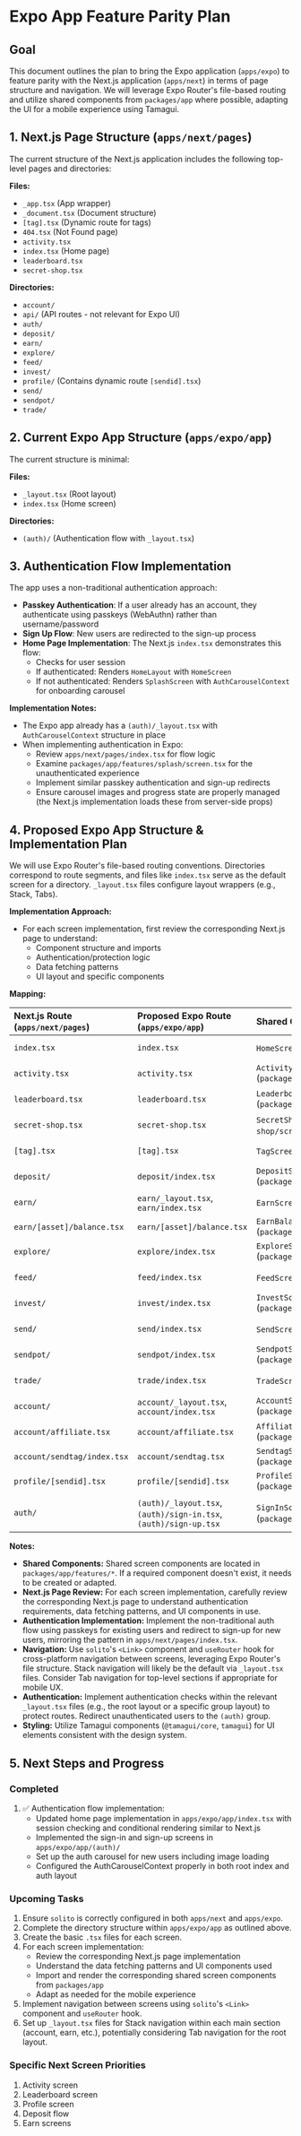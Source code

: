 # Expo App Feature Parity Plan

## Goal

This document outlines the plan to bring the Expo application (`apps/expo`) to feature parity with the Next.js application (`apps/next`) in terms of page structure and navigation. We will leverage Expo Router's file-based routing and utilize shared components from `packages/app` where possible, adapting the UI for a mobile experience using Tamagui.

## 1. Next.js Page Structure (`apps/next/pages`)

The current structure of the Next.js application includes the following top-level pages and directories:

**Files:**

*   `_app.tsx` (App wrapper)
*   `_document.tsx` (Document structure)
*   `[tag].tsx` (Dynamic route for tags)
*   `404.tsx` (Not Found page)
*   `activity.tsx`
*   `index.tsx` (Home page)
*   `leaderboard.tsx`
*   `secret-shop.tsx`

**Directories:**

*   `account/`
*   `api/` (API routes - not relevant for Expo UI)
*   `auth/`
*   `deposit/`
*   `earn/`
*   `explore/`
*   `feed/`
*   `invest/`
*   `profile/` (Contains dynamic route `[sendid].tsx`)
*   `send/`
*   `sendpot/`
*   `trade/`

## 2. Current Expo App Structure (`apps/expo/app`)

The current structure is minimal:

**Files:**

*   `_layout.tsx` (Root layout)
*   `index.tsx` (Home screen)

**Directories:**

*   `(auth)/` (Authentication flow with `_layout.tsx`)

## 3. Authentication Flow Implementation

The app uses a non-traditional authentication approach:

* **Passkey Authentication**: If a user already has an account, they authenticate using passkeys (WebAuthn) rather than username/password
* **Sign Up Flow**: New users are redirected to the sign-up process
* **Home Page Implementation**: The Next.js `index.tsx` demonstrates this flow:
  * Checks for user session
  * If authenticated: Renders `HomeLayout` with `HomeScreen`
  * If not authenticated: Renders `SplashScreen` with `AuthCarouselContext` for onboarding carousel

**Implementation Notes:**
* The Expo app already has a `(auth)/_layout.tsx` with `AuthCarouselContext` structure in place
* When implementing authentication in Expo:
  * Review `apps/next/pages/index.tsx` for flow logic
  * Examine `packages/app/features/splash/screen.tsx` for the unauthenticated experience
  * Implement similar passkey authentication and sign-up redirects
  * Ensure carousel images and progress state are properly managed (the Next.js implementation loads these from server-side props)

## 4. Proposed Expo App Structure & Implementation Plan

We will use Expo Router's file-based routing conventions. Directories correspond to route segments, and files like `index.tsx` serve as the default screen for a directory. `_layout.tsx` files configure layout wrappers (e.g., Stack, Tabs).

**Implementation Approach:**
* For each screen implementation, first review the corresponding Next.js page to understand:
  * Component structure and imports
  * Authentication/protection logic
  * Data fetching patterns
  * UI layout and specific components

**Mapping:**

| Next.js Route (`apps/next/pages`) | Proposed Expo Route (`apps/expo/app`) | Shared Component (`packages/app`)                                  | Next.js Page to Review                                                                             |
| :-------------------------------- | :------------------------------------ | :----------------------------------------------------------------- | :--------------------------------------------------------------------------------------------------- |
| `index.tsx`                       | `index.tsx`                           | `HomeScreen` (or equivalent)                                       | `apps/next/pages/index.tsx` - Review how session check and UI is handled.                             |
| `activity.tsx`                    | `activity.tsx`                        | `ActivityScreen` (`packages/app/features/activity/screen.tsx`)     | `apps/next/pages/activity.tsx` - Review activity data loading and display.                           |
| `leaderboard.tsx`                 | `leaderboard.tsx`                     | `LeaderboardScreen` (`packages/app/features/leaderboard/screen.tsx`) | `apps/next/pages/leaderboard.tsx` - Review leaderboard implementation.                                |
| `secret-shop.tsx`                 | `secret-shop.tsx`                     | `SecretShopScreen` (`packages/app/features/secret-shop/screen.tsx`)  | `apps/next/pages/secret-shop.tsx` - Review shop layout and item display.                              |
| `[tag].tsx`                       | `[tag].tsx`                           | `TagScreen` (`packages/app/features/tag/screen.tsx`)               | `apps/next/pages/[tag].tsx` - Review dynamic parameter handling.                                     |
| `deposit/`                        | `deposit/index.tsx`                   | `DepositScreen` (`packages/app/features/deposit/screen.tsx`)       | `apps/next/pages/deposit/index.tsx` - Review deposit flow.                                           |
| `earn/`                           | `earn/_layout.tsx`, `earn/index.tsx`  | `EarnScreen` (`packages/app/features/earn/screen.tsx`)             | `apps/next/pages/earn/index.tsx` - Review earnings overview screen.                                  |
| `earn/[asset]/balance.tsx`        | `earn/[asset]/balance.tsx`            | `EarnBalanceScreen` (`packages/app/features/earn/balance/screen.tsx`) | `apps/next/pages/earn/[asset]/balance.tsx` - Review dynamic asset balance display.                    |
| `explore/`                        | `explore/index.tsx`                   | `ExploreScreen` (`packages/app/features/explore/screen.tsx`)       | `apps/next/pages/explore/index.tsx` - Review exploration interface.                                  |
| `feed/`                           | `feed/index.tsx`                      | `FeedScreen` (`packages/app/features/feed/screen.tsx`)             | `apps/next/pages/feed/index.tsx` - Review feed data loading and UI.                                  |
| `invest/`                         | `invest/index.tsx`                    | `InvestScreen` (`packages/app/features/invest/screen.tsx`)         | `apps/next/pages/invest/index.tsx` - Review investment options presentation.                         |
| `send/`                           | `send/index.tsx`                      | `SendScreen` (`packages/app/features/send/screen.tsx`)             | `apps/next/pages/send/index.tsx` - Review send transaction flow.                                     |
| `sendpot/`                        | `sendpot/index.tsx`                   | `SendpotScreen` (`packages/app/features/sendpot/screen.tsx`)       | `apps/next/pages/sendpot/index.tsx` - Review sendpot functionality.                                  |
| `trade/`                          | `trade/index.tsx`                     | `TradeScreen` (`packages/app/features/trade/screen.tsx`)           | `apps/next/pages/trade/index.tsx` - Review trading interface.                                        |
| `account/`                        | `account/_layout.tsx`, `account/index.tsx` | `AccountScreen` (`packages/app/features/account/screen.tsx`)       | `apps/next/pages/account/index.tsx` - Review account overview screen.                                |
| `account/affiliate.tsx`           | `account/affiliate.tsx`               | `AffiliateScreen` (`packages/app/features/account/affiliate/screen.tsx`) | `apps/next/pages/account/affiliate.tsx` - Review affiliate program interface.                         |
| `account/sendtag/index.tsx`       | `account/sendtag.tsx`                 | `SendtagScreen` (`packages/app/features/account/sendtag/screen.tsx`) | `apps/next/pages/account/sendtag/index.tsx` - Review sendtag management.                              |
| `profile/[sendid].tsx`            | `profile/[sendid].tsx`                | `ProfileScreen` (`packages/app/features/profile/screen.tsx`)       | `apps/next/pages/profile/[sendid].tsx` - Review profile display with dynamic ID.                      |
| `auth/`                           | `(auth)/_layout.tsx`, `(auth)/sign-in.tsx`, `(auth)/sign-up.tsx` | `SignInScreen`, `SignUpScreen` (`packages/app/features/auth/...`) | `apps/next/pages/auth/*` - Review authentication screens and implement passkey flow.                  |

**Notes:**

*   **Shared Components:** Shared screen components are located in `packages/app/features/*`. If a required component doesn't exist, it needs to be created or adapted.
*   **Next.js Page Review:** For each screen implementation, carefully review the corresponding Next.js page to understand authentication requirements, data fetching patterns, and UI components in use.
*   **Authentication Implementation:** Implement the non-traditional auth flow using passkeys for existing users and redirect to sign-up for new users, mirroring the pattern in `apps/next/pages/index.tsx`.
*   **Navigation:** Use `solito`'s `<Link>` component and `useRouter` hook for cross-platform navigation between screens, leveraging Expo Router's file structure. Stack navigation will likely be the default via `_layout.tsx` files. Consider Tab navigation for top-level sections if appropriate for mobile UX.
*   **Authentication:** Implement authentication checks within the relevant `_layout.tsx` files (e.g., the root layout or a specific group layout) to protect routes. Redirect unauthenticated users to the `(auth)` group.
*   **Styling:** Utilize Tamagui components (`@tamagui/core`, `tamagui`) for UI elements consistent with the design system.

## 5. Next Steps and Progress

### Completed
1. ✅ Authentication flow implementation:
   - Updated home page implementation in `apps/expo/app/index.tsx` with session checking and conditional rendering similar to Next.js
   - Implemented the sign-in and sign-up screens in `apps/expo/app/(auth)/`
   - Set up the auth carousel for new users including image loading
   - Configured the AuthCarouselContext properly in both root index and auth layout

### Upcoming Tasks
1. Ensure `solito` is correctly configured in both `apps/next` and `apps/expo`.
2. Complete the directory structure within `apps/expo/app` as outlined above.
3. Create the basic `.tsx` files for each screen.
4. For each screen implementation:
   - Review the corresponding Next.js page implementation
   - Understand the data fetching patterns and UI components used
   - Import and render the corresponding shared screen components from `packages/app`
   - Adapt as needed for the mobile experience
5. Implement navigation between screens using `solito`'s `<Link>` component and `useRouter` hook.
6. Set up `_layout.tsx` files for Stack navigation within each main section (account, earn, etc.), potentially considering Tab navigation for the root layout.

### Specific Next Screen Priorities
1. Activity screen
2. Leaderboard screen
3. Profile screen
4. Deposit flow
5. Earn screens
